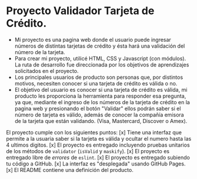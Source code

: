 # Proyecto Validador Tarjeta de Crédito.

* Mi proyecto es una pagina web donde el usuario puede ingresar números de distintas tarjetas de crédito y ésta hará una validación del número de la tarjeta.
* Para crear mi proyecto, utilicé  HTML, CSS y Javascript (con módulos). La ruta de desarrollo fue direccionada por los objetivos de aprendizajes solicitados en el proyecto. 
* Los principales usuarios de producto son personas que, por distintos motivos, necesiten conocer si una tarjeta de crédito es válida o no.
* El objetivo del usuario es conocer si una tarjeta de crédito es válida, mi producto les proporciona la herramienta para responder esa pregunta, ya que, mediante el ingreso de los números de la tarjeta de crédito en la pagina web y presionando el botón "Validar" ellos podrán saber si el número de tarjeta es válido, además de conocer la compañía emisora de la tarjeta que están validando. (Visa, Mastercard, Discover o Amex).

El proyecto cumple con los siguientes puntos:
[x] Tiene una interfaz que permite a la usuaria saber si la tarjeta es válida y ocultar el numero hasta las 4 ultimos digitos.
[x] El proyecto es entregado incluyendo pruebas unitarios de los métodos de
  `validator` (`isValid` y `maskify`).
[x] El proyecto es entregado libre de _errores_ de `eslint`.
[x] El proyecto es entregado subiendo tu código a GitHub.
[x] La interfaz es "desplegada" usando GitHub Pages.
[x] El README contiene una definición del producto.

